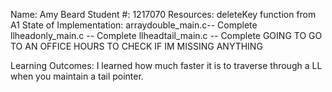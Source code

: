 Name: Amy Beard
Student #: 1217070
Resources:  deleteKey function from A1
State of Implementation: arraydouble_main.c-- Complete
                         llheadonly_main.c -- Complete
                         llheadtail_main.c -- Complete
                         GOING TO GO TO AN OFFICE HOURS TO CHECK IF IM MISSING ANYTHING

Learning Outcomes: I learned how much faster it is to traverse through a LL when you maintain a tail pointer.